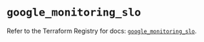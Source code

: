 # `google_monitoring_slo`

Refer to the Terraform Registry for docs: [`google_monitoring_slo`](https://registry.terraform.io/providers/hashicorp/google/6.24.0/docs/resources/monitoring_slo).
